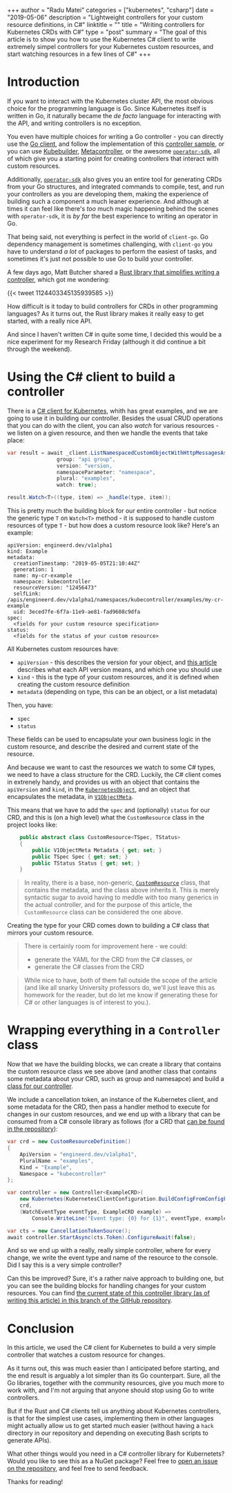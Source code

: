 +++
author = "Radu Matei"
categories = ["kubernetes", "csharp"]
date = "2019-05-06"
description = "Lightweight controllers for your custom resource definitions, in C#"
linktitle = ""
title = "Writing controllers for Kubernetes CRDs with C#"
type = "post"
summary = "The goal of this article is to show you how to use the Kubernetes C# client to write extremely simpel controllers for your Kubernetes custom resources, and start watching resources in a few lines of C#"
+++

# Introduction

If you want to interact with the Kubernetes cluster API, the most obvious choice for the programming language is Go. Since Kubernetes itself is written in Go, it naturally became the _de facto_ language for interacting with the API, and writing controllers is no exception.

You even have multiple choices for writing a Go controller - you can directly use the [Go client][client-go], and follow the implementation of this [controller sample][controller-example], or you can use [Kubebuilder][kubebuilder], [Metacontroller], or the awesome [`operator-sdk`][operator-sdk], all of which give you a starting point for creating controllers that interact with custom resources.

Additionally, [`operator-sdk`][operator-sdk] also gives you an entire tool for generating CRDs from your Go structures, and integrated commands to compile, test, and run your controllers as you are developing them, making the experience of building such a component a much leaner experience. And although at times it can feel like there's _too_ much magic happening behind the scenes with `operator-sdk`, it is _by far_ the best experience to writing an operator in Go.

That being said, not everything is perfect in the world of `client-go`. Go dependency management is sometimes challenging, with `client-go` you have to understand _a lot_ of packages to perform the easiest of tasks, and sometimes it's just not possible to use Go to build your controller.

A few days ago, Matt Butcher shared a [Rust library that simplifies writing a controller][operator-rs], which got me wondering:

{{< tweet 1124403345135939585 >}}

How difficult is it today to build controllers for CRDs in other programming languages? As it turns out, the Rust library makes it really easy to get started, with a really nice API.

And since I haven't written C# in quite some time, I decided this would be a nice experiment for my Research Friday (although it did continue a bit through the weekend).

# Using the C# client to build a controller

There is a [C# client for Kubernetes][kubernetes-csharp], whith has great examples, and we are going to use it in building our controller. Besides the usual CRUD operations that you can do with the client, you can also _watch_ for various resources - we listen on a given resource, and then we handle the events that take place:

```csharp
var result = await _client.ListNamespacedCustomObjectWithHttpMessagesAsync(
                group: "api group",
                version: "version,
                namespaceParameter: "namespace",
                plural: "examples",
                watch: true);

result.Watch<T>((type, item) => _handle(type, item));
```

This is pretty much the building block for our entire controller - but notice the generic type `T` on `Watch<T>` method - it is supposed to handle custom resources of type `T` - but how does a custom resource look like? Here's an example:

```
apiVersion: engineerd.dev/v1alpha1
kind: Example
metadata:
  creationTimestamp: "2019-05-05T21:10:44Z"
  generation: 1
  name: my-cr-example
  namespace: kubecontroller
  resourceVersion: "12456473"
  selfLink: /apis/engineerd.dev/v1alpha1/namespaces/kubecontroller/examples/my-cr-example
  uid: 3eced7fe-6f7a-11e9-ae81-fad9608c9dfa
spec:
  <fields for your custom resource specification>
status:
  <fields for the status of your custom resource>
```

All Kubernetes custom resources have:

- `apiVersion` - this describes the version for your object, and [this article][apiversion-blog] describes what each API version means, and which one you should use
- `kind` - this is the type of your custom resources, and it is defined when creating the custom resource definition
- `metadata` (depending on type, this can be an object, or a list metadata)

Then, you have:

- `spec`
- `status`

These fields can be used to encapsulate your own business logic in the custom resource, and describe the desired and current state of the resource.


And because we want to cast the resources we watch to some C# types, we need to have a class structure for the CRD. Luckily, the C# client comes in extrenely handy, and provides us with an object that contains the `apiVersion` and `kind`, in the [`KubernetesObject`][kubernetes-object], and an object that encapsulates the metadata, in [`V1ObjectMeta`][object-meta].

This means that we have to add the `spec` and (optionally) `status` for our CRD, and this is (on a high level) what the `CustomResource` class in the project looks like:

```csharp
    public abstract class CustomResource<TSpec, TStatus>
    {
        public V1ObjectMeta Metadata { get; set; }
        public TSpec Spec { get; set; }
        public TStatus Status { get; set; }
    }
```

> In reality, there is a base, non-generic, [`CustomResource`][custom-resource] class, that contains the metadata, and the class above inherits it. This is merely syntactic sugar to avoid having to meddle with too many generics in the actual controller, and for the purpose of this article, the `CustomResource` class can be considered the one above.

Creating the type for your CRD comes down to building a C# class that mirrors your custom resource.

> There is certainly room for improvement here - we could:
> -  generate the YAML for the CRD from the C# classes, or
> - generate the C# classes from the CRD

> While nice to have, both of them fall outside the scope of the article (and like all snarky University professors do, we'll just leave this as homework for the reader, but do let me know if generating these for C# or other languages is of interest to you.).

# Wrapping everything in a `Controller` class

Now that we have the building blocks, we can create a library that contains the custom resource class we see above (and another class that contains some metadata about your CRD, such as group and namesapce) and build a [class for our controller][controller].

We include a cancellation token, an instance of the Kubernetes client, and some metadata for the CRD, then pass a handler method to execute for changes in our custom resources, and we end up with a library that can be consumed from a C# console library as follows (for a CRD that [can be found in the repository][crd-cr]):

```csharp
var crd = new CustomResourceDefinition()
{
    ApiVersion = "engineerd.dev/v1alpha1",
    PluralName = "examples",
    Kind = "Example",
    Namespace = "kubecontroller"
};

var controller = new Controller<ExampleCRD>(
    new Kubernetes(KubernetesClientConfiguration.BuildConfigFromConfigFile()),
    crd,
    (WatchEventType eventType, ExampleCRD example) =>
        Console.WriteLine("Event type: {0} for {1}", eventType, example.Metadata.Name));

var cts = new CancellationTokenSource();
await controller.StartAsync(cts.Token).ConfigureAwait(false);
```

And so we end up with a really, really simple controller, where for every change, we write the event type and name of the resource to the console. Did I say this is a very simple controller?

Can this be improved? Sure, it's a rather naive approach to building one, but you can see the building blocks for handling changes for your custom resources. You can find [the current state of this controller library (as of writing this article) in this branch of the GitHub repository][article-branch].

# Conclusion

In this article, we used the C# client for Kubernetes to build a very simple controller that watches a custom resource for changes.

As it turns out, this was much easier than I anticipated before starting, and the end result is arguably a lot simpler than its Go counterpart. Sure, all the Go libraries, together with the community resources, give you much more to work with, and I'm not arguing that anyone should stop using Go to write controllers.

But if the Rust and C# clients tell us anything about Kubernetes controllers, is that for the simplest use cases, implementing them in other languages might actually allow us to get started much easier (without having a `hack` directory in our repository and depending on executing Bash scripts to generate APIs).

What other things would you need in a C# controller library for Kubernetets? Would you like to see this as a NuGet package? Feel free to [open an issue on the repository][issues], and feel free to send feedback.

Thanks for reading!

[client-go]: https://github.com/kubernetes/client-go
[controller-example]: https://github.com/kubernetes/sample-controller
[kubebuilder]: https://kubernetes.io/blog/2018/08/10/introducing-kubebuilder-an-sdk-for-building-kubernetes-apis-using-crds/
[metacontroller]: https://metacontroller.app/
[operator-sdk]: https://github.com/operator-framework/operator-sdk
[operator-rs]: https://github.com/clux/operator-rs
[kubernetes-csharp]: https://github.com/kubernetes-client/csharp
[apiversion-blog]: https://matthewpalmer.net/kubernetes-app-developer/articles/kubernetes-apiversion-definition-guide.html
[kubernetes-object]: https://github.com/kubernetes-client/csharp/blob/master/src/KubernetesClient/IKubernetesObject.cs
[object-meta]: https://github.com/kubernetes-client/csharp/blob/master/src/KubernetesClient/generated/Models/V1ObjectMeta.cs
[custom-resource]: https://github.com/engineerd/kubecontroller-csharp/blob/article/KubeController/CustomResource.cs
[controller]: https://github.com/engineerd/kubecontroller-csharp/blob/article/KubeController/Controller.cs
[crd-cr]: https://github.com/engineerd/kubecontroller-csharp/tree/article/KubeController.Sample/deploy
[article-branch]: https://github.com/engineerd/kubecontroller-csharp/tree/article
[issues]: https://github.com/engineerd/kubecontroller-csharp/issues
